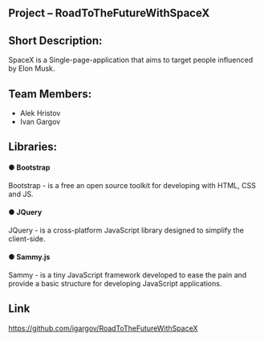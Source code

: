 ## Project – RoadToTheFutureWithSpaceX

## Short Description:

SpaceX is a Single-page-application that aims to target people influenced by Elon Musk.
## Team Members:

* Alek Hristov
* Ivan Gargov

## Libraries:

#### ● Bootstrap
Bootstrap - is a free an open source toolkit for developing with HTML, CSS and JS.

#### ● JQuery
JQuery - is a cross-platform JavaScript library designed to simplify the client-side.

#### ● Sammy.js
Sammy - is a tiny JavaScript framework developed to ease the pain and provide a basic structure for developing JavaScript applications.

## Link
https://github.com/igargov/RoadToTheFutureWithSpaceX
